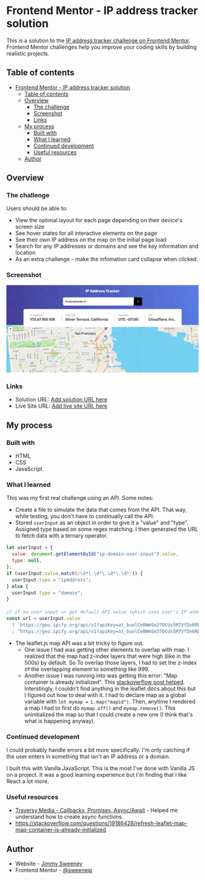 # Frontend Mentor - IP address tracker solution

This is a solution to the [IP address tracker challenge on Frontend Mentor](https://www.frontendmentor.io/challenges/ip-address-tracker-I8-0yYAH0). Frontend Mentor challenges help you improve your coding skills by building realistic projects.

## Table of contents

- [Frontend Mentor - IP address tracker solution](#frontend-mentor---ip-address-tracker-solution)
  - [Table of contents](#table-of-contents)
  - [Overview](#overview)
    - [The challenge](#the-challenge)
    - [Screenshot](#screenshot)
    - [Links](#links)
  - [My process](#my-process)
    - [Built with](#built-with)
    - [What I learned](#what-i-learned)
    - [Continued development](#continued-development)
    - [Useful resources](#useful-resources)
  - [Author](#author)

## Overview

### The challenge

Users should be able to:

- View the optimal layout for each page depending on their device's screen size
- See hover states for all interactive elements on the page
- See their own IP address on the map on the initial page load
- Search for any IP addresses or domains and see the key information and location
- As an extra challenge - make the infomation card collapse when clicked.

### Screenshot

![](./screenshot.png)

### Links

- Solution URL: [Add solution URL here](https://www.frontendmentor.io/solutions/ip-address-tracker-wdNpQaW_e)
- Live Site URL: [Add live site URL here](https://jsweeney-ip-address-tracker.netlify.app)

## My process

### Built with

- HTML
- CSS
- JavaScript

### What I learned

This was my first real challenge using an API. Some notes:

- Create a file to simulate the data that comes from the API. That way, while testing, you don't have to continually call the API.
- Stored `userInput` as an object in order to give it a "value" and "type". Assigned type based on some regex matching. I then generated the URL to fetch data with a ternary operator.

```js
let userInput = {
  value: document.getElementById("ip-domain-user-input").value,
  type: null,
};
if (userInput.value.match(/\d*\.\d*\.\d*\.\d*/)) {
  userInput.type = "ipAddress";
} else {
  userInput.type = "domain";
}

// if no user input => get default API value (which uses user's IP address as a default)
const url = userInput.value
  ? `https://geo.ipify.org/api/v1?apiKey=at_buolCeBWmSm37OCUs5M7VfDn6RD38&${userInput.type}=${userInput.value}`
  : "https://geo.ipify.org/api/v1?apiKey=at_buolCeBWmSm37OCUs5M7VfDn6RD38";
```

- The leaflet.js map API was a bit tricky to figure out.
  - One issue I had was getting other elements to overlap with map. I realized that the map had z-index layers that were high (like in the 500s) by default. So To overlap those layers, I had to set the z-index of the overlapping element to something like 999.
  - Another issue I was running into was getting this error: "Map container is already initialized". This [stackoverflow post helped](https://stackoverflow.com/questions/19186428/refresh-leaflet-map-map-container-is-already-initialized). Interstingly, I couldn't find anything in the leaflet docs about this but I figured out how to deal with it. I had to declare map as a global variable with `let mymap = L.map("mapid")`. Then, anytime I rendered a map I had to first do `mymap.off()` and `mymap.remove()`. This uninitialized the map so that I could create a new one (I think that's what is happening anyway).

### Continued development

I could probably handle errors a bit more specifically. I'm only catching if the user enters in something that isn't an IP address or a domain.

I built this with Vanilla JavaScript. This is the most I've done with Vanilla JS on a project. It was a good learning experience but I'm finding that I like React a lot more.

### Useful resources

- [Traversy Media - Callbacks, Promises, Async/Await](https://www.youtube.com/watch?v=PoRJizFvM7s) - Helped me understand how to create async functions.
- https://stackoverflow.com/questions/19186428/refresh-leaflet-map-map-container-is-already-initialized

## Author

- Website - [Jimmy Sweeney](https://jimmysweeney.page)
- Frontend Mentor - [@sweenejp](https://www.frontendmentor.io/profile/sweenejp)
